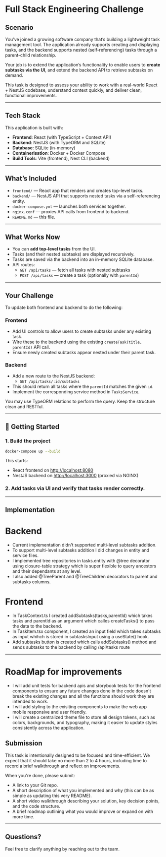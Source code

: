 # Full Stack Engineering Challenge

## Scenario

You’ve joined a growing software company that’s building a lightweight task management tool. The application already supports creating and displaying tasks, and the backend supports nested (self-referencing) tasks through a parent-child relationship.

Your job is to extend the application’s functionality to enable users to **create subtasks via the UI**, and extend the backend API to retrieve subtasks on demand.

This task is designed to assess your ability to work with a real-world React + NestJS codebase, understand context quickly, and deliver clean, functional improvements.

---

## Tech Stack

This application is built with:

- **Frontend**: React (with TypeScript + Context API)
- **Backend**: NestJS (with TypeORM and SQLite)
- **Database**: SQLite (in-memory)
- **Containerisation**: Docker + Docker Compose
- **Build Tools**: Vite (frontend), Nest CLI (backend)

---

## What’s Included

- `frontend/` — React app that renders and creates top-level tasks.
- `backend/` — NestJS API that supports nested tasks via a self-referencing entity.
- `docker-compose.yml` — launches both services together.
- `nginx.conf` — proxies API calls from frontend to backend.
- `README.md` — this file.

---

## What Works Now

- You can **add top-level tasks** from the UI.
- Tasks (and their nested subtasks) are displayed recursively.
- Tasks are saved via the backend into an in-memory SQLite database.
- API routes:
  - `GET /api/tasks` — fetch all tasks with nested subtasks
  - `POST /api/tasks` — create a task (optionally with `parentId`)

---

## Your Challenge

To update both frontend and backend to do the following:

### Frontend

- Add UI controls to allow users to create subtasks under any existing task.
- Wire these to the backend using the existing `createTask(title, parentId)` API call.
- Ensure newly created subtasks appear nested under their parent task.

### Backend

- Add a new route to the NestJS backend:
  - `GET /api/tasks/:id/subtasks`
- This should return all tasks where the `parentId` matches the given `id`.
- Implement the corresponding service method in `TasksService`.

You may use TypeORM relations to perform the query. Keep the structure clean and RESTful.

---

## 🧪 Getting Started

### 1. Build the project

```bash
docker-compose up --build
```

This starts:

- React frontend on [http://localhost:8080](http://localhost:8080)
- NestJS backend on [http://localhost:3000](http://localhost:3000) (proxied via NGINX)

### 2. Add tasks via UI and verify that tasks render correctly.

---

## Implementation

# Backend

- Current implementation didn't supported multi-level subtasks addition.
- To support multi-level subtasks addition I did changes in entity and service files.
- I implemented tree repositories in tasks.entity with @tree decorator using closure-table strategy which is super flexible to query ancestors and their dependants at any level.
- I also added @TreeParent and @TreeChildren decorators to parent and subtasks columns.

# Frontend

- In TaskContext.ts I created addSubtasks(tasks,parentId) which takes tasks and parentId as an argument which calles createTasks() to pass the data to the backend.
- In TaskItem.tsx component, I created an input field which takes subtasks as input whihch is stored in subtasksInput using a useState() hook.
- Add subtasks button is created which calls addSubtasks() method and sends subtasks to the backend by calling /api/tasks route

---

# RoadMap for improvements

- I will add unit tests for backend apis and storybook tests for the frontend components to ensure any future changes done in the code doesn't break the existing changes and all the functions should work they are intended to work.
- I will add styling to the exisiting components to make the web app mobile responsive and user friendly.
- I will create a centralized theme file to store all design tokens, such as colors, backgrounds, and typography, making it easier to update styles consistently across the application.

## Submission

This task is intentionally designed to be focused and time-efficient. We expect that it should take no more than 2 to 4 hours, including time to record a brief walkthrough and reflect on improvements.

When you're done, please submit:

- A link to your Git repo.
- A short description of what you implemented and why (this can be as simple as updating this very README).
- A short video walkthrough describing your solution, key decision points, and the code structure.
- A brief roadmap outlining what you would improve or expand on with more time.

---

## Questions?

Feel free to clarify anything by reaching out to the team.
